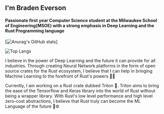 ## I'm Braden Everson
#### Passionate first year Computer Science student at the Milwaukee School of Engineering(MSOE) with a strong emphasis in Deep Learning and the Rust Programming language

[![Anurag's GitHub stats](stats.vercel.app/api?username=BradenEverson&hide_border=true&hide_title=true&show_icons=true&theme=prussian)]

![Top Langs](https://github-readme-stats-git-masterrstaa-rickstaa.vercel.app/api/top-langs/?username=BradenEverson&theme=prussian&size_weight=0.5&count_weight=0.5&hide=css,html&layout=compact)

I believe in the power of Deep Learning and the future it can provide for all industries. Through creating Neural Network platforms in the form of open source crates for the Rust ecosystem, I believe that I can help in bringing Machine Learning to the forefront of Rust's powers 🦀🦾

Currently, I am working on a Rust crate dubbed Triton 🦎. Triton aims to bring the ease of the Tensorflow and Keras library into the world of Rust without being a wrapper library. With Rust's low level performance and high level zero-cost abstractions, I believe that Rust truly can become the ML Language of the future 🧠⚙️
